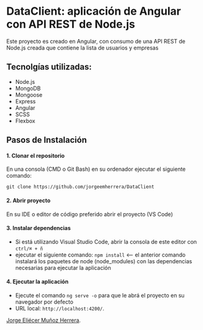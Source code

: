 # DataClient: aplicación de Angular con API REST de Node.js

Este proyecto es creado en Angular, con consumo de una API REST de Node.js creada que contiene la lista de usuarios y empresas

## Tecnolgías utilizadas:

* Node.js
* MongoDB
* Mongoose
* Express
* Angular 
* SCSS
* Flexbox

## Pasos de Instalación 

#### 1. Clonar el repositorio

En una consola (CMD o Git Bash) en su ordenador ejecutar el siguiente comando:

 `git clone https://github.com/jorgeemherrera/DataClient`

#### 2. Abrir proyecto

En su IDE o editor de código preferido abrir el proyecto (VS Code)

#### 3. Instalar dependencias

* Si está utilizando Visual Studio Code, abrir la consola de este editor con `ctrl/⌘ + ñ`
* ejecutar el siguiente comando: `npm install` <-- el anterior comando instalará los paquetes de node (node_modules) con las dependencias necesarias para ejecutar la aplicación

#### 4. Ejecutar la aplicación

* Ejecute el comando `ng serve -o` para que le abrá el proyecto en su navegador por defecto
* URL local: `http://localhost:4200/`.


 [Jorge Eliécer Muñoz Herrera](https://www.linkedin.com/in/jorgeemherrera/ "(target|_blank)").
